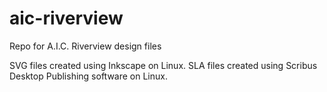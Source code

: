 # aic-riverview
Repo for A.I.C. Riverview design files

SVG files created using Inkscape on Linux.
SLA files created using Scribus Desktop Publishing software on Linux.

